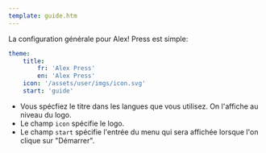 ```yaml
---
template: guide.htm
---
```


La configuration générale pour Alex! Press est simple:

```yaml
theme:
    title:
        fr: 'Alex Press'
        en: 'Alex Press'
    icon: '/assets/user/imgs/icon.svg'
    start: 'guide'
```

- Vous spécfiez le titre dans les langues que vous utilisez. On l'affiche au niveau du logo.
- Le champ `icon` spécifie le logo.
- Le champ `start` spécifie l'entrée du menu qui sera affichée lorsque l'on clique sur "Démarrer".
